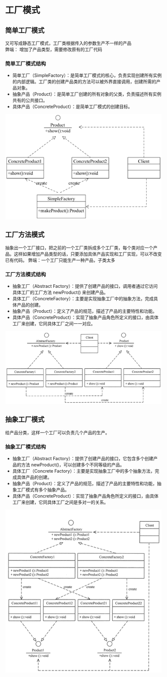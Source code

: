 # 工厂模式

## 简单工厂模式

又可写成静态工厂模式，工厂类根据传入的参数生产不一样的产品  
弊端： 增加了产品类型，需要修改原有的工厂代码

### 简单工厂模式结构

* 简单工厂（SimpleFactory）：是简单工厂模式的核心，负责实现创建所有实例的内部逻辑。工厂类的创建产品类的方法可以被外界直接调用，创建所需的产品对象。
* 抽象产品（Product）：是简单工厂创建的所有对象的父类，负责描述所有实例共有的公共接口。
* 具体产品（ConcreteProduct）：是简单工厂模式的创建目标。

![简单工厂模式](./images/简单工厂模式.png "简单工厂模式")

## 工厂方法模式

抽象出一个工厂接口，把之前的一个工厂类拆成多个工厂类，每个类对应一个产品。这样如果增加产品类型的话，只要添加具体产品实现和工厂实现，可以不改变已有代码。
弊端：一个工厂只能生产一种产品，子类太多

### 工厂方法模式结构

* 抽象工厂（Abstract Factory）：提供了创建产品的接口，调用者通过它访问具体工厂的工厂方法 newProduct() 来创建产品。
* 具体工厂（ConcreteFactory）：主要是实现抽象工厂中的抽象方法，完成具体产品的创建。
* 抽象产品（Product）：定义了产品的规范，描述了产品的主要特性和功能。
* 具体产品（ConcreteProduct）：实现了抽象产品角色所定义的接口，由具体工厂来创建，它同具体工厂之间一一对应。

![工厂方法模式](./images/工厂方法模式.png "工厂方法模式")

## 抽象工厂模式

给产品分类，这样一个工厂可以负责几个产品的生产。

### 抽象工厂模式结构

* 抽象工厂（Abstract Factory）：提供了创建产品的接口，它包含多个创建产品的方法 newProduct()，可以创建多个不同等级的产品。
* 具体工厂（Concrete Factory）：主要是实现抽象工厂中的多个抽象方法，完成具体产品的创建。
* 抽象产品（Product）：定义了产品的规范，描述了产品的主要特性和功能，抽象工厂模式有多个抽象产品。
* 具体产品（ConcreteProduct）：实现了抽象产品角色所定义的接口，由具体工厂来创建，它同具体工厂之间是多对一的关系。

![抽象工厂模式](./images/抽象工厂模式.png "抽象工厂模式")

